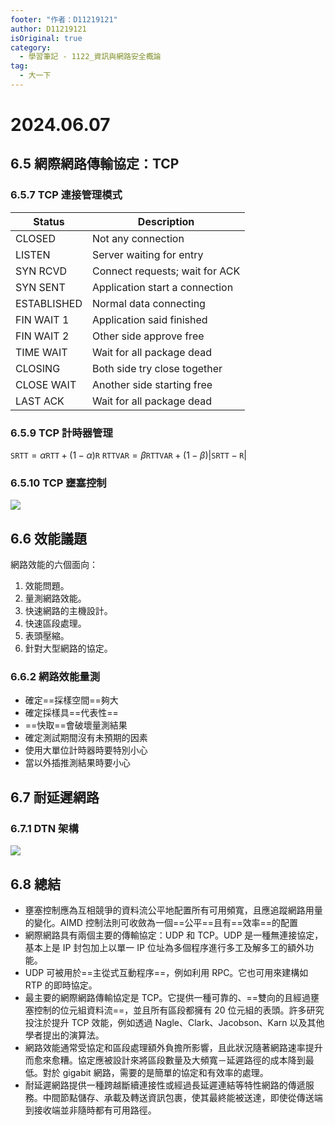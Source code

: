 ```yaml
---
footer: "作者：D11219121"
author: D11219121
isOriginal: true
category:
  - 學習筆記 - 1122_資訊與網路安全概論
tag:
  - 大一下
---
```


# 2024.06.07

## 6.5 網際網路傳輸協定：TCP

### 6.5.7 TCP 連接管理模式

| Status      | Description                    |
| ----------- | ------------------------------ |
| CLOSED      | Not any connection             |
| LISTEN      | Server waiting for entry       |
| SYN RCVD    | Connect requests; wait for ACK |
| SYN SENT    | Application start a connection |
| ESTABLISHED | Normal data connecting         |
| FIN WAIT 1  | Application said finished      |
| FIN WAIT 2  | Other side approve free        |
| TIME WAIT   | Wait for all package dead      |
| CLOSING     | Both side try close together   |
| CLOSE WAIT  | Another side starting free     |
| LAST ACK    | Wait for all package dead      |

### 6.5.9 TCP 計時器管理

$\texttt{SRTT} = \alpha \texttt{RTT} + (1 - \alpha)\texttt{R}$
$\texttt{RTTVAR} = \beta \texttt{RTTVAR} + (1 - \beta) \left|\texttt{SRTT} - \texttt{R}\right|$

### 6.5.10 TCP 壅塞控制

![](/studing/information-and-network-security/2024.06.07/0.png)

## 6.6 效能議題

網路效能的六個面向：

1. 效能問題。
2. 量測網路效能。
3. 快速網路的主機設計。
4. 快速區段處理。
5. 表頭壓縮。
6. 針對大型網路的協定。

### 6.6.2 網路效能量測

- 確定==採樣空間==夠大
- 確定採樣具==代表性==
- ==快取==會破壞量測結果
- 確定測試期間沒有未預期的因素
- 使用大單位計時器時要特別小心
- 當以外插推測結果時要小心

## 6.7 耐延遲網路

### 6.7.1 DTN 架構

![](/studing/information-and-network-security/2024.06.07/1.png)

## 6.8 總結

- 壅塞控制應為互相競爭的資料流公平地配置所有可用頻寬，且應追蹤網路用量的變化。AIMD 控制法則可收斂為一個==公平==且有==效率==的配置
- 網際網路具有兩個主要的傳輸協定：UDP 和 TCP。UDP 是一種無連接協定，基本上是 IP 封包加上以單一 IP 位址為多個程序進行多工及解多工的額外功能。
- UDP 可被用於==主從式互動程序==，例如利用 RPC。它也可用來建構如 RTP 的即時協定。
- 最主要的網際網路傳輸協定是 TCP。它提供一種可靠的、==雙向的且經過壅塞控制的位元組資料流==，並且所有區段都擁有 20 位元組的表頭。許多研究投注於提升 TCP 效能，例如透過 Nagle、Clark、Jacobson、Karn 以及其他學者提出的演算法。
- 網路效能通常受協定和區段處理額外負擔所影響，且此狀況隨著網路速率提升而愈來愈糟。協定應被設計來將區段數量及大頻寬－延遲路徑的成本降到最低。對於 gigabit 網路，需要的是簡單的協定和有效率的處理。
- 耐延遲網路提供一種跨越斷續連接性或經過長延遲連結等特性網路的傳遞服務。中間節點儲存、承載及轉送資訊包裹，使其最終能被送達，即使從傳送端到接收端並非隨時都有可用路徑。
